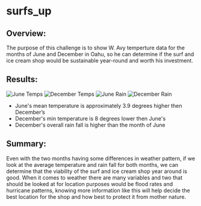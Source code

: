 # surfs_up

## Overview:
The purpose of this challenge is to show W. Avy temperture data for the months of June and December in Oahu, so he can determine if the surf and ice cream shop would be sustainable year-round and worth his investment.

## Results:
![June Temps](https://user-images.githubusercontent.com/95251140/158078425-579d543e-af3b-4051-926c-231cb0d8bb7f.png)
![December Temps](https://user-images.githubusercontent.com/95251140/158078430-8ff59630-1ced-4015-9b62-62f4699b5560.png)
![June Rain](https://user-images.githubusercontent.com/95251140/158079178-7845b640-ab02-4866-9293-7abb12c1a3bf.png)
![December Rain](https://user-images.githubusercontent.com/95251140/158079181-3bb06bc3-57a6-4fef-935f-14024b698068.png)
- June's mean temperature is approximately 3.9 degrees higher then December’s
- December's min temperature is 8 degrees lower then June's
- December's overall rain fall is higher than the month of June

## Summary:
Even with the two months having some differences in weather pattern, if we look at the average temperature and rain fall for both months, we can determine that the viability of the surf and ice cream shop year around is good. When it comes to weather there are many variables and two that should be looked at for location purposes would be flood rates and hurricane patterns, knowing more information like this will help decide the best location for the shop and how best to protect it from mother nature.
